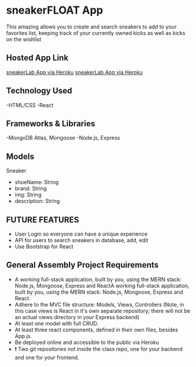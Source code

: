 # sneakerFLOAT App

This amazing allows you to create and search sneakers to add to your favorites list, keeping track of your currently owned kicks as well as kicks on the wishlist

## Hosted App Link

[sneakerLab App via Heroku](https://sneakerfloatbackend.herokuapp.com/items)
[sneakerLab App via Heroku](https://sneakerfloatefrontend.herokuapp.com/)

## Technology Used

-HTML/CSS
-React

## Frameworks & Libraries

-MongoDB Atlas, Mongoose
-Node.js, Express

## Models

Sneaker

- shoeName: String
- brand: String
- img: String
- description: String

## FUTURE FEATURES

- User Login so everyone can have a unique experience
- API for users to search sneakers in database, add, edit
- Use Bootstrap for React

## General Assembly Project Requirements

- A working full-stack application, built by you, using the MERN stack: Node.js, Mongoose, Express and ReactA working full-stack application, built by you, using the MERN stack: Node.js, Mongoose, Express and React.
- Adhere to the MVC file structure: Models, Views, Controllers (Note, in this case views is React in it's own separate repository; there will not be an actual views directory in your Express backend)
- At least one model with full CRUD.
- At least three react components, defined in their own files, besides App.js.
- Be deployed online and accessible to the public via Heroku
- ❗ Two git repositories not inside the class repo, one for your backend and one for your frontend.
